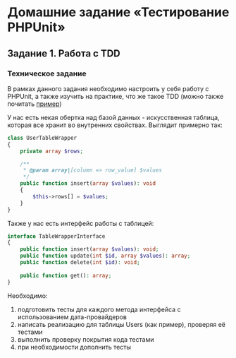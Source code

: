 #  Домашние задание «Тестирование PHPUnit»

## Задание 1. Работа с TDD 

### Техническое задание
В рамках данного задания необходимо настроить у себя работу с PHPUnit, а также изучить на практике, что же такое TDD (можно
также почитать [пример](https://habr.com/ru/post/130086/))

У нас есть некая обертка над базой данных - искусственная таблица, которая все хранит во внутренних свойствах.
Выглядит примерно так:
```php
class UserTableWrapper
{
    private array $rows;

    /**
     * @param array|[column => row_value] $values
     */
    public function insert(array $values): void
    {
        $this->rows[] = $values;
    }
}
```

Также у нас есть интерфейс работы с таблицей:
```php
interface TableWrapperInterface
{
    public function insert(array $values): void;
    public function update(int $id, array $values): array;
    public function delete(int $id): void;
    
    public function get(): array;
}
```  

Необходимо:
1) подготовить тесты для каждого метода интерфейса с использованием дата-провайдеров
2) написать реализацию для таблицы Users (как пример), проверяя её тестами
3) выполнить проверку покрытия кода тестами
4) при необходимости дополнить тесты
